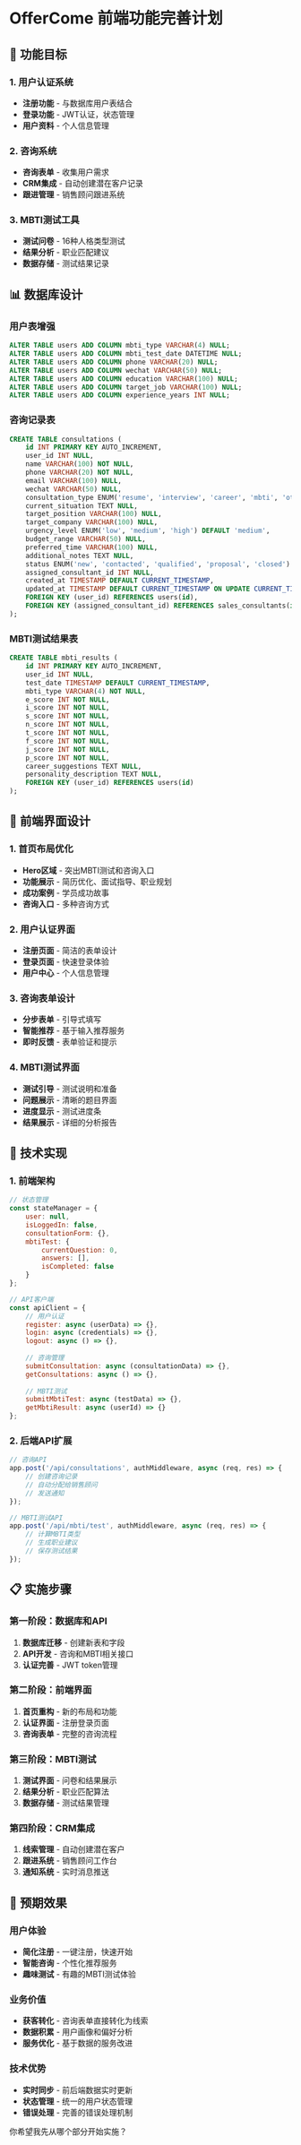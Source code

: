 # OfferCome 前端功能完善计划

## 🎯 功能目标

### 1. 用户认证系统
- **注册功能** - 与数据库用户表结合
- **登录功能** - JWT认证，状态管理
- **用户资料** - 个人信息管理

### 2. 咨询系统
- **咨询表单** - 收集用户需求
- **CRM集成** - 自动创建潜在客户记录
- **跟进管理** - 销售顾问跟进系统

### 3. MBTI测试工具
- **测试问卷** - 16种人格类型测试
- **结果分析** - 职业匹配建议
- **数据存储** - 测试结果记录

## 📊 数据库设计

### 用户表增强
```sql
ALTER TABLE users ADD COLUMN mbti_type VARCHAR(4) NULL;
ALTER TABLE users ADD COLUMN mbti_test_date DATETIME NULL;
ALTER TABLE users ADD COLUMN phone VARCHAR(20) NULL;
ALTER TABLE users ADD COLUMN wechat VARCHAR(50) NULL;
ALTER TABLE users ADD COLUMN education VARCHAR(100) NULL;
ALTER TABLE users ADD COLUMN target_job VARCHAR(100) NULL;
ALTER TABLE users ADD COLUMN experience_years INT NULL;
```

### 咨询记录表
```sql
CREATE TABLE consultations (
    id INT PRIMARY KEY AUTO_INCREMENT,
    user_id INT NULL,
    name VARCHAR(100) NOT NULL,
    phone VARCHAR(20) NOT NULL,
    email VARCHAR(100) NULL,
    wechat VARCHAR(50) NULL,
    consultation_type ENUM('resume', 'interview', 'career', 'mbti', 'other') NOT NULL,
    current_situation TEXT NULL,
    target_position VARCHAR(100) NULL,
    target_company VARCHAR(100) NULL,
    urgency_level ENUM('low', 'medium', 'high') DEFAULT 'medium',
    budget_range VARCHAR(50) NULL,
    preferred_time VARCHAR(100) NULL,
    additional_notes TEXT NULL,
    status ENUM('new', 'contacted', 'qualified', 'proposal', 'closed') DEFAULT 'new',
    assigned_consultant_id INT NULL,
    created_at TIMESTAMP DEFAULT CURRENT_TIMESTAMP,
    updated_at TIMESTAMP DEFAULT CURRENT_TIMESTAMP ON UPDATE CURRENT_TIMESTAMP,
    FOREIGN KEY (user_id) REFERENCES users(id),
    FOREIGN KEY (assigned_consultant_id) REFERENCES sales_consultants(id)
);
```

### MBTI测试结果表
```sql
CREATE TABLE mbti_results (
    id INT PRIMARY KEY AUTO_INCREMENT,
    user_id INT NULL,
    test_date TIMESTAMP DEFAULT CURRENT_TIMESTAMP,
    mbti_type VARCHAR(4) NOT NULL,
    e_score INT NOT NULL,
    i_score INT NOT NULL,
    s_score INT NOT NULL,
    n_score INT NOT NULL,
    t_score INT NOT NULL,
    f_score INT NOT NULL,
    j_score INT NOT NULL,
    p_score INT NOT NULL,
    career_suggestions TEXT NULL,
    personality_description TEXT NULL,
    FOREIGN KEY (user_id) REFERENCES users(id)
);
```

## 🎨 前端界面设计

### 1. 首页布局优化
- **Hero区域** - 突出MBTI测试和咨询入口
- **功能展示** - 简历优化、面试指导、职业规划
- **成功案例** - 学员成功故事
- **咨询入口** - 多种咨询方式

### 2. 用户认证界面
- **注册页面** - 简洁的表单设计
- **登录页面** - 快速登录体验
- **用户中心** - 个人信息管理

### 3. 咨询表单设计
- **分步表单** - 引导式填写
- **智能推荐** - 基于输入推荐服务
- **即时反馈** - 表单验证和提示

### 4. MBTI测试界面
- **测试引导** - 测试说明和准备
- **问题展示** - 清晰的题目界面
- **进度显示** - 测试进度条
- **结果展示** - 详细的分析报告

## 🔧 技术实现

### 1. 前端架构
```javascript
// 状态管理
const stateManager = {
    user: null,
    isLoggedIn: false,
    consultationForm: {},
    mbtiTest: {
        currentQuestion: 0,
        answers: [],
        isCompleted: false
    }
};

// API客户端
const apiClient = {
    // 用户认证
    register: async (userData) => {},
    login: async (credentials) => {},
    logout: async () => {},
    
    // 咨询管理
    submitConsultation: async (consultationData) => {},
    getConsultations: async () => {},
    
    // MBTI测试
    submitMbtiTest: async (testData) => {},
    getMbtiResult: async (userId) => {}
};
```

### 2. 后端API扩展
```javascript
// 咨询API
app.post('/api/consultations', authMiddleware, async (req, res) => {
    // 创建咨询记录
    // 自动分配给销售顾问
    // 发送通知
});

// MBTI测试API
app.post('/api/mbti/test', authMiddleware, async (req, res) => {
    // 计算MBTI类型
    // 生成职业建议
    // 保存测试结果
});
```

## 📋 实施步骤

### 第一阶段：数据库和API
1. **数据库迁移** - 创建新表和字段
2. **API开发** - 咨询和MBTI相关接口
3. **认证完善** - JWT token管理

### 第二阶段：前端界面
1. **首页重构** - 新的布局和功能
2. **认证界面** - 注册登录页面
3. **咨询表单** - 完整的咨询流程

### 第三阶段：MBTI测试
1. **测试界面** - 问卷和结果展示
2. **结果分析** - 职业匹配算法
3. **数据存储** - 测试结果管理

### 第四阶段：CRM集成
1. **线索管理** - 自动创建潜在客户
2. **跟进系统** - 销售顾问工作台
3. **通知系统** - 实时消息推送

## 🎯 预期效果

### 用户体验
- **简化注册** - 一键注册，快速开始
- **智能咨询** - 个性化推荐服务
- **趣味测试** - 有趣的MBTI测试体验

### 业务价值
- **获客转化** - 咨询表单直接转化为线索
- **数据积累** - 用户画像和偏好分析
- **服务优化** - 基于数据的服务改进

### 技术优势
- **实时同步** - 前后端数据实时更新
- **状态管理** - 统一的用户状态管理
- **错误处理** - 完善的错误处理机制

你希望我先从哪个部分开始实施？ 